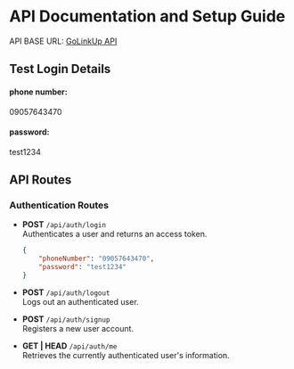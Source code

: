 # API Documentation and Setup Guide

API BASE URL:
[GoLinkUp API](https://api-golinkup-production.up.railway.app)

## Test Login Details

#### phone number:

09057643470

#### password:

test1234

## API Routes

### Authentication Routes

-   **POST** `/api/auth/login`  
    Authenticates a user and returns an access token.

    ```json
    {
    	"phoneNumber": "09057643470",
    	"password": "test1234"
    }
    ```

-   **POST** `/api/auth/logout`  
    Logs out an authenticated user.

-   **POST** `/api/auth/signup`  
    Registers a new user account.

-   **GET | HEAD** `/api/auth/me`  
    Retrieves the currently authenticated user's information.

<!-- {
    "displayName": "Idex23 🎉🎉",
    "type": "whatsapp",
    "details": "2349057643470",
    "targetGender": "female",
    "displayDuration": 12,
    "amount": 2000
} -->
<!--
### Categories Routes (Categories Management)

- **GET** `api/v1/categories`
  Lists all categories with a count of associated events (paginated).

- **POST** `api/v1/categories`
  Creates a new category.

- **POST** `api/v1/categories/{categoryId}`
  Updates an existing category.

- **PATCH** `api/v1/categories/{categoryId}/toggle-status`
  Toggles the status (enabled/disabled) of a category.

- **DELETE** `api/v1/categories/{categoryId}`
  Deletes a category.

### Events Routes (Events Management)

- **GET** `api/v1/events`
  Lists all events with optional search and filtering.

- **POST** `api/v1/events`
   Creates a new event.

  - **POST** `api/v1/events/overview`
    Validates event overview details. (When a user clicks on save and continue but it doesn't submit the form)

  - **POST** `api/v1/events/gallery`
    Validates gallery images for an event. (When a user clicks on save and continue but it doesn't submit the form)

  - **POST** `api/v1/events/tickets`
     Validates tickets associated with an event. (When a user clicks on save and continue but it doesn't submit the form)

    **Example Request**:

    ```json
    POST /api/v1/events
    {
    "user_id": 1,
    "category_id": 2,
    "event_name": "Tech Conference 2024",
    "event_description": "A conference for tech enthusiasts, developers, and entrepreneurs to network and learn about the latest trends in technology.",
    "status": "Pending",
    "featured": true,
    "price": 99.99,
    "event_type": "physical",
    "event_location": "Tech Arena, Downtown City",
    "start_date": "2024-12-01",
    "start_date_time": "09:00:00",
    "end_date": "2024-12-01",
    "end_date_time": "18:00:00",
    "cover_photo": "path_to_cover_photo.jpg",
    "event_image": "path_to_event_image.jpg",
    "tickets": [
    {
    "ticket_category": "Single Ticket",
    "ticket_type": "paid",
    "ticket_name": "General Admission",
    "ticket_description": "General access to all sessions and workshops.",
    "ticket_stock": "Limited Stock",
    "ticket_quantity": 500,
    "ticket_price": 99.99,
    "ticket_purchase_limit": 5,
    "transfers_fees_to_guest": false,
    "group_size": null
    },
    {
    "ticket_category": "Group Ticket",
    "ticket_type": "paid",
    "ticket_name": "VIP Group Package",
    "ticket_description": "VIP access with additional perks, including a meet-and-greet with the speakers.",
    "ticket_stock": "Limited Stock",
    "ticket_quantity": 100,
    "ticket_price": 499.99,
    "ticket_purchase_limit": 10,
    "transfers_fees_to_guest": true,
    "group_size": 5
    }]
    }
    ```

- **PUT** `api/v1/events/{eventId}/update-details`
  Updates event overview details of a particular event.

- **POST** `api/v1/events/{eventId}/update-gallery`
  Updates event gallery images of a particular event.

- **PUT** `api/v1/events/{eventId}/update-tickets`
  Updates tickets associated with an event.

- **GET** `api/v1/events/{eventId}/tickets`
  Retrieves all tickets associated with a specific event.

- **DELETE** `api/v1/events/{eventId}/tickets/{ticketId}`
  Deletes a specific ticket from an event.

- **DELETE** `api/v1/events/{eventId}`
  Deletes an event and all resources attributed to it.

---

## Testing

### Testing with Postman

1. **Import API Documentation**
   Use this README or individual API routes in Postman to organize and test each endpoint.

2. **Environment Setup**
   Use Postman environment variables for `base_url`, `access_token`, etc., to simplify testing.

3. **Testing Image Uploads**
   For image fields (e.g., `cover_photo`, `event_image`), set `form-data` in Postman with the `file` data type for uploads.

4. **Pagination**
   Append `page` query parameters as needed:

   ```http
   GET /api/categories?page=2
   ```

---

## Example Request Bodies

### Category Creation

```json
{
  "category_name": "Music",
  "image": "image_url"
}
```

### Event Overview Updating

```json
{
  "user_id": 1,
  "category_id": 2,
  "event_name": "Concert 2024",
  "event_description": "An amazing music concert!",
  "status": "Pending",
  "featured": false,
  "price": 150.0,
  "event_type": "physical",
  "event_location": "New York",
  "start_date": "2024-12-25",
  "start_date_time": "19:00:00",
  "end_date": "2024-12-26",
  "end_date_time": "02:00:00"
}
```

### Ticket Updating

```json
{
  "event_id": 1,
  "ticket_category": "Single Ticket",
  "ticket_type": "paid",
  "ticket_name": "General Admission",
  "ticket_description": "Access to all areas.",
  "ticket_stock": "Limited Stock",
  "ticket_quantity": 100,
  "ticket_price": 50.0,
  "ticket_purchase_limit": 5,
  "transfers_fees_to_guest": true,
  "group_size": null
}
```

---

### Notifications Route

- **POST** `api/v1/notification-mail`
  Sends an email notification to specified users.

### Users/Organizers Management Routes

- **PUT** `api/v1/user/{id}/toggle-feature`
  Toggles the featured for a user by their ID.

  **PUT | PATCH** `api/v1/user/{id}`
  The admin is able to edit users/organizers details by their ID.

- **GET | HEAD** `api/v1/users`
  Retrieves a list of all users.

- **POST** `api/v1/users`
  Creates a new user.
  Users can be filtered by the following `active, kyc_verified, phone_verified, email_unverified, banned `.
  example : `/api/v1/users?filter=phone_verified`

- **GET | HEAD** `api/v1/users/{user}`
  Retrieves details for a specific user by their ID. and shows all relationships associated with the user

### Payment Integration/ticket checkout action

#### 1. Create Order and Initiate Payment

Initiates an order for a specific ticket and redirects the user to Paystack for payment.

- **POST** `/api/v1/order/{ticketId}/checkout`
- **Parameters**:
  - **Path Parameter**:
    - `ticketId` (integer, required): The ID of the ticket the user wants to purchase.
  - **Body Parameters** (JSON):
    - `ticket_quantity` (integer, required): Quantity of tickets to order.
    - `first_name` (string, required): Customer's first name.
    - `last_name` (string, required): Customer's last name.
    - `email` (string, required): Customer's email.
    - `confirm_email` (required and it should be same as the email),
    - `phone_number` (string, required): Customer's phone number.
    - `send_to_different_email` (boolean, optional): Whether to send the ticket to a different email.
    - `attendee_first_name`, `attendee_last_name`, `attendee_email`, `attendee_confirm_email`(same as the attendee_email) (required if `send_to_different_email` is `true` or `1`): Attendee's details.
- **Example Request**:

      ```json
      POST /api/order/123/checkout
      {
        "ticket_quantity": 2,
        "first_name": "John",
        "last_name": "Doe",
        "email": "john.doe@example.com",
        "phone_number": "1234567890",
        "send_to_different_email": true,
        "attendee_first_name": "Jane",
        "attendee_last_name": "Smith",
        "attendee_email": "jane.smith@example.com"
      }
      ```

- **Response**:

  ```json
  {
    "payment_url": "https://paystack.com/pay/xxxxxx"
  }
  ```

#### 2. Handle Payment Callback

Receives the payment status from Paystack and updates the order’s payment and status fields.

- **URL**: `/api/v1/payment/callback`
- **Method**: `GET`
- **Query Parameters**:

  - `reference` (string, required): The unique reference for the transaction provided by Paystack(automatically/manually).
    the ticket order_code is same as the reference `?reference=xxxxxxxx`

- **Description**: After payment on Paystack, this endpoint verifies the payment and updates the order’s `payment_status` and `status` fields:

  - If `status` is `paid`, the `status` is updated to `active`.
  - If `status` is `pending`, the `status` is updated to `pending`.
  - If `status` is `refunded`, the `status` is updated to `canceled`.

  It is very necessary for this endpoint to be used so as to send the Individual a ticket via mail

- **Example Request**:

  ```plaintext
  GET /api/payment/callback?reference=unique-reference-code
  ```

- **Response**:

  - **200 OK**: Your Ticket has been sent to you via the email provided.
  - **400 Bad Request**: Unable to verify transaction.

---

### Orders Management

- **GET | HEAD** `api/v1/orders`
  Retrieves a list of all orders.

- **GET | HEAD** `api/v1/orders/{order}`
  Retrieves details for a specific order by their ID.

---

### Withdrawals, Deposits, Balances Addition and Subtraction

#### 1. **Request Withdrawal**

- **Endpoint:** `/api/v1/user/request/withdrawal`
- **Method:** `POST`
- **Description:** Allows a user to initiate a withdrawal request. The requested amount will be pending approval from an admin.
- **Request Body Parameters:**
- `amount` (required): The amount the user wants to withdraw (must be greater than 1000 naira and less than the available balance).
- `password` (required): Authenticated user password
- **Example Request:**

  ```json
  {
    "amount": 1500,
    "password": "password" //For confirmation
  }
  ```

#### 2. **Approve Withdrawal (Admin Only)**

- **Endpoint:** `/api/v1/admin/approve/{transactionId}/withdrawal`
- **Method:** `POST`
- **Description:** Allows an admin to approve a withdrawal request, creating a transfer recipient and initiating the Paystack transfer.
- **URL Parameters:**
- transactionId` (required): The ID of the withdrawal transaction to be approved.
- **Example Usage:** `/api/v1/admin/approve/12345/withdrawal`

#### 3. **Reject Withdrawal (Admin Only)**

- **Endpoint:** `/api/v1/admin/reject/{transactionId}/withdrawal`
- **Method:** `POST`
- **Description:** Allows an admin to reject a withdrawal request. The transaction status will be updated to rejected, and the user will be notified with a remark whenever there check their transaction history.
- **URL Parameters:**
- `transactionId` (required): The ID of the withdrawal transaction to be rejected.
- **Example Usage:** `/api/v1/admin/reject/12345/withdrawal`

#### 4. **Handle Transfer Callback**

- **Endpoint:** `/api/v1/transfer/callback`
- **Method:** `GET`
- **Description:** Callback URL for Paystack to notify the application of the final status of a transfer. This endpoint will update the transaction status based on the transfer outcome.
- **Notes:** Paystack will send a `GET` request to this endpoint with details about the transfer status.

#### 5. **Add to user Balance**

- **Endpoint:** `/api/v1/users/{userId}/add-balance`
- **Method:** `POST`
- **Description:** This is the endpoint to be called if a user balance is about to be added.
- **URL Parameters**:
- `{userId}`: The unique ID of the user whose Balance you want to Add.

#### 6. **Subtract user Balance**

- **Endpoint:** `/api/v1/users/{userId}/subtract-balance`
- **Method:** `POST`
- **Description:** This is the endpoint to be called if a user balance is about to be subtracted.
- **URL Parameters** :
- `{userId}`: The unique ID of the user whose Balance you want to Subtract.

---

# API Endpoints - Admin Panel

This section covers the API routes that allow the admin to view transactions, deposits, and withdrawals for a particular user. The routes include filtering, searching by transaction reference, and date ranges.

### 1. **Get All Transactions for a Specific User**

- **Endpoint**: `GET /api/v1/users/{userId}/transactions`
- **Description**: Retrieve all transactions for a specific user.
- **URL Parameters**:
- `{userId}`: The unique ID of the user whose transactions you want to retrieve.

### 2. **Filter Transactions for a Specific User**

- **Endpoint**: `GET /api/v1/users/{userId}/transactions?transaction_reference={reference}&type={type}&remark={remark}&start_date={start_date}&end_date={end_date}`
- **Description**: Retrieve transactions for a specific user with various filters.
- **URL Parameters**:
  - `{userId}`: The unique ID of the user.
  - `transaction_reference`: Optional, filter by transaction reference (e.g., `a98a88fb-da1d-4f93-9304-1a977669b0df`).
  - `type`: Optional, filter by transaction type (`deposit` or `transfer`).
  - `remark`: Optional, filter by a specific remark (e.g., `Balance added by admin`).
  - `start_date`: Optional, filter transactions from a start date (e.g., `2024-01-01`).
  - `end_date`: Optional, filter transactions up to an end date (e.g., `2024-11-01`).

### 3. **Get a Specific Transaction by ID**

- **Endpoint**: `GET /api/v1/users/{userId}/transactions/{transactionId}`
- **Description**: Retrieve a specific transaction by its ID for a user.
- **URL Parameters**:
  - `{userId}`: The unique ID of the user.
  - `{transactionId}`: The unique ID of the transaction.

### 4. **Get All Deposits for a Specific User**

- **Endpoint**: `GET /api/v1/users/{userId}/deposits`
- **Description**: Retrieve all deposit transactions for a specific user.
- **URL Parameters**:
  - `{userId}`: The unique ID of the user.

### 5. **Get Deposit Counts for a Specific User**

- **Endpoint**: `GET /api/v1/users/{userId}/deposits/get-deposit-counts`
- **Description**: Retrieve the count of deposit transactions for a specific user.
- **URL Parameters**:
  - `{userId}`: The unique ID of the user.

### 6. **Filter Deposits for a Specific User**

- **Endpoint**: `GET /api/v1/users/{userId}/deposits?status={status}&start_date={start_date}&end_date={end_date}`
- **Description**: Retrieve deposits for a specific user with status and date filters.
- **URL Parameters**:
  - `{userId}`: The unique ID of the user.
  - `status`: Optional, filter by deposit status (`pending`, `completed`, etc.).
  - `start_date`: Optional, filter deposits from a start date (e.g., `2024-11-10`).
  - `end_date`: Optional, filter deposits up to an end date (e.g., `2024-11-11`).

### 7. **Get All Withdrawals for a Specific User**

- **Endpoint**: `GET /api/v1/users/{userId}/withdrawals`
- **Description**: Retrieve all withdrawal transactions for a specific user.
- **URL Parameters**:
  - `{userId}`: The unique ID of the user.

### 8. **Get Withdrawal Counts for a Specific User**

- **Endpoint**: `GET /api/v1/users/{userId}/withdrawals/get-withdrawal-counts`
- **Description**: Retrieve the count of withdrawal transactions for a specific user.
- **URL Parameters**:
  - `{userId}`: The unique ID of the user.

### 9. **Filter Withdrawals for a Specific User**

- **Endpoint**: `GET /api/v1/users/{userId}/withdrawals?status={status}`
- **Description**: Retrieve withdrawals for a specific user, filtered by status (e.g., `pending`, `approved`, `rejected`).
- **URL Parameters**:
  - `{userId}`: The unique ID of the user.
  - `status`: Optional, filter by withdrawal status (`pending`, `approved`, `rejected`)

#### **Ticket Verification**

- **Endpoint:** `/api/v1/ticket/verify`
- **Method:** `POST`
- **Description:** Allows a vendors to verify attendees Ticket.
- **Request Body Parameters:**
- `order_code` (required): The the order_code generated after purchase, which is also embedded with the QRcode.
- **Example Request:**

  ```json
  {
    "order_code": "YEC4YCZXW4"
  }
  ```

---

## Profile Management API Endpoints

#### 1. **View Profile**

- **Route**: `GET api/v1/profile`
- **Description**: Fetch the authenticated user's profile information.
- **Response**:
  ```json
  {
    "id": 1,
    "role": "admin|vendor|user",
    "username": "johndoe",
    "email": "johndoe@example.com",
    "first_name": "John",
    "last_name": "Doe",
    "phone_number": "+123456789",
    "address": "123 Street Name",
    "city": "City",
    "state": "State",
    "country": "Country",
    "profile_image": "profile_image_url",
    "created_at": "2024-01-01T00:00:00Z",
    "updated_at": "2024-01-01T00:00:00Z"
  }
  ```

#### 2. **Update Personal Information**

- **Route**: `PUT api/v1/profile/personal-info`
- **Description**: Update the user's personal information such as name.
- **Request Body**:
  ```json
  {
    "first_name": "John",
    "last_name": "Doe",
    "username": "John1235r764t7",
    "email": "test@email.com",
    "phone_number": "+22434536"
  }
  ```

#### 3. **Update Contact Information**

- **Route**: `PUT api/v1/profile/contact-info`
- **Description**: Update the user's contact details such as address and phone number.
- **Request Body**: All fields are nullable
  ```json
  {
    "address": "123 Street Name",
    "city": "City",
    "state": "State",
    "zipcode": "12345",
    "country": "Country"
  }
  ```

#### 4. **Update Password**

- **Route**: `PUT api/v1/profile/password-update`
- **Description**: Update the user's password.
- **Request Body**:
  ```json
  {
    "current_password": "current_password",
    "new_password": "new_password",
    "new_password_confirmation": "new_password"
  }
  ```

#### 5. **Update Profile Picture**

- **Route**: `POST api/v1/profile/profile-picture-update`
- **Description**: Upload or update the user's profile picture.
- **Request Body** (Multipart/Form-Data):
  ```
  profile_image: [file]
  ```
- **Response**: Brings the image url
  ```json
  {
    "success": true,
    "message": "Profile picture updated successfully",
    "profile_image_url": "new_image_url"
  }
  ```

## GLOBAL SEARCH For vendors

- **Route**: `GET api/v1/search` || `GET api/v1/search?query=`
- **Description**: Fetch results for searches.
- **Response**:
  ```json
  {
    "query": "word"
  }
  ```

---

## Retrieve transaction for authenticated vendors

- **Route**: `GET api/v1/transactions` || `GET api/v1/transactions?search=`
- **Description**: Fetch transactions.

- **Route**: `GET api/v1/transactions/{transactionId}`
- **Description**: Fetch a particular transaction using the `{transactionId}`.

---

## Retrieve various categories of events on the landing page

- **Route**: `GET api/v1/featured-events`
- **Description**: Fetch featured events.

- **Route**: `GET /event/{eventId}/view`
- **Description**: Fetch details of a specific event and increment its view count.
- **Parameters**:
  - `eventId` (path): The ID of the event to view.
- **Response**:
  - **200 OK**: Event details including related tickets and gallery.
  - **404 Not Found**: Event does not exist.
- **Route**: `GET /event/popular`
- **Description**: Retrieve a list of the most popular events based on view count.
- **Response**:

  - **200 OK**: A list of popular events sorted by views in descending order.

- **Route**: `GET /event/free`
- **Description**: Fetch events that have free tickets available.
- **Response**:
  - **200 OK**: A list of events containing at least one free ticket.
  - **204 No Content**: No free events available.

### **Support Ticket API Documentation**

- **Route**: `GET /support-tickets`

  - **Description**: Fetch a paginated list of all support tickets.
    - Admins can view all tickets.
    - Vendors or regular users see only their own tickets.
  - **Response**:
    - **200 OK**: A paginated list of support tickets, including subject, priority, status, and last reply details.
  - **Example Response**:
    ```json
    {
      "data": [
        {
          "id": 1,
          "subject": "Login Issue",
          "priority": "High",
          "status": "Open",
          "last_message": "Your issue has been resolved.",
          "last_reply_date": "2 hours ago"
        }
      ],
      "current_page": 1,
      "last_page": 3,
      "total": 25
    }
    ```

- **Route**: `GET /support-tickets/{ticketId}`

  - **Description**: Fetch details of a specific support ticket, including its message history and attachments.
  - **Parameters**:
    - `ticketId` (path): The ID of the ticket to view.
  - **Response**:
    - **200 OK**: Ticket details, including subject, priority, status, and replies.
    - **404 Not Found**: Ticket does not exist.

- **Route**: `POST /support-tickets`

  - **Description**: Create a new support ticket.
  - **Request Body**:
    - `subject` (required, string): The subject of the ticket.
    - `message` (required, string): The initial message or description of the issue.
    - `priority` (required, string): The priority level of the ticket (e.g., "High", "Medium", "Low").
    - `attachment`(optional)(bulk insertion too)
  - **Response**:
    - **201 Created**: Ticket successfully created.
  - **Example Request**:
    ```json
    {
      "subject": "Payment Issue",
      "message": "I was charged twice for my last transaction.",
      "priority": "High",
      "attachment[]": "file"
    }
    ```

- **Route**: `POST /support-tickets/{ticketId}/reply`

  - **Description**: Add a reply to a specific support ticket.
  - **Parameters**:
    - `ticket` (path): The ID of the ticket being replied to.
  - **Request Body**:
    - `message` (required, string): The reply message.
    - `attachments` (optional, file): Any files to attach to the reply.
  - **Response**:
    - **200 OK**: Reply added successfully.
  - **Example Request**:
    ```json
    {
      "message": "Can you provide more details about the payment issue?"
    }
    ```

- **Route**: `PATCH /support-tickets/{ticket}/status`

  - **Description**: Change the status of a ticket (e.g., from "Open" to "Closed" or vice versa).
  - **Parameters**:
    - `ticket` (path): The ID of the ticket to update.
  - **Request Body**:
    - `status` (required, string): The new status of the ticket (e.g., "Open", "Closed").
  - **Response**:
    - **200 OK**: Ticket status updated successfully.
  - **Example Request**:
    ```json
    {
      "status": "Closed"
    }
    ```

- **Route**: `DELETE /support-tickets/{ticketId}`
  - **Description**:Deletes a Support ticket and associated datas including attachments.
  - **Parameters**:
    - `ticketId` (path): The ID of the ticket to delete. -->
